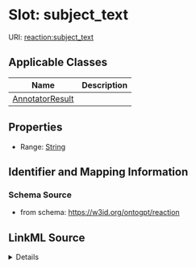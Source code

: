 # Slot: subject_text

URI: [reaction:subject_text](http://w3id.org/ontogpt/reaction/subject_text)



<!-- no inheritance hierarchy -->




## Applicable Classes

| Name | Description |
| --- | --- |
[AnnotatorResult](AnnotatorResult.md) | 






## Properties

* Range: [String](String.md)







## Identifier and Mapping Information







### Schema Source


* from schema: https://w3id.org/ontogpt/reaction




## LinkML Source

<details>
```yaml
name: subject_text
from_schema: https://w3id.org/ontogpt/reaction
rank: 1000
alias: subject_text
owner: AnnotatorResult
domain_of:
- AnnotatorResult
range: string

```
</details>